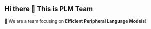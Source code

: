 ## Hi there 👋 This is PLM Team

🤿 We are a team focusing on **Efficient Peripheral Language Models**!

